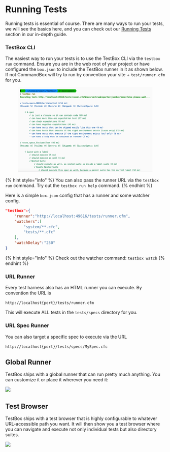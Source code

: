 # Running Tests

Running tests is essential of course.  There are many ways to run your tests, we will see the basics here, and you can check out our [Running Tests](../running-tests/) section in our in-depth guide.

### TestBox CLI

The easiest way to run your tests is to use the TestBox CLI via the `testbox run` command.  Ensure you are in the web root of your project or have configured the `box.json` to include the TestBox runner in it as shown below.  If not CommandBox will try to run by convention your site + `test/runner.cfm` for you.

<figure><img src="../../.gitbook/assets/image (1) (1) (1).png" alt=""><figcaption></figcaption></figure>

{% hint style="info" %}
You can also pass the runner URL via the `testbox run` command.  Try out the `testbox run help` command.
{% endhint %}

Here is a simple `box.json` config that has a runner and some watcher config.

```json
"testbox":{
    "runner":"http://localhost:49616/tests/runner.cfm",
    "watchers":[
        "system/**.cfc",
        "tests/**.cfc"
    ],
    "watchDelay":"250"
}
```



{% hint style="info" %}
Check out the watcher command: `testbox watch`&#x20;
{% endhint %}



### URL Runner

Every test harness also has an HTML runner you can execute. By convention the URL is

```
http://localhost{port}/tests/runner.cfm
```

This will execute ALL tests in the `tests/specs` directory for you.

### URL Spec Runner

You can also target a specific spec to execute via the URL

```
http://localhost{port}/tests/specs/MySpec.cfc
```

## Global Runner

TestBox ships with a global runner that can run pretty much anything. You can customize it or place it wherever you need it:

![](https://raw.githubusercontent.com/ortus-docs/testbox-docs/master/.gitbook/assets/testbox-global-runner.png)

## Test Browser

TestBox ships with a test browser that is highly configurable to whatever URL-accessible path you want. It will then show you a test browser where you can navigate and execute not only individual tests but also directory suites.

![](https://raw.githubusercontent.com/ortus-docs/testbox-docs/master/.gitbook/assets/testbox-browser.png)
